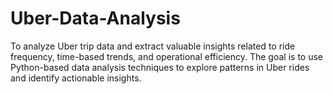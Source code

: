 # Uber-Data-Analysis
To analyze Uber trip data and extract valuable insights related to ride frequency, time-based trends, and operational efficiency. The goal is to use Python-based data analysis techniques to explore patterns in Uber rides and identify actionable insights.
